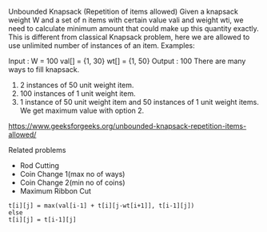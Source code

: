 Unbounded Knapsack (Repetition of items allowed)
Given a knapsack weight W and a set of n items with certain value vali and weight wti, we need to calculate minimum amount that could make up this quantity exactly. This is different from classical Knapsack problem, here we are allowed to use unlimited number of instances of an item.
Examples:

Input : W = 100
val[] = {1, 30}
wt[] = {1, 50}
Output : 100
There are many ways to fill knapsack.

1. 2 instances of 50 unit weight item.
2. 100 instances of 1 unit weight item.
3. 1 instance of 50 unit weight item and 50
   instances of 1 unit weight items.
   We get maximum value with option 2.

https://www.geeksforgeeks.org/unbounded-knapsack-repetition-items-allowed/

Related problems

- Rod Cutting
- Coin Change 1(max no of ways)
- Coin Change 2(min no of coins)
- Maximum Ribbon Cut

```
t[i][j] = max(val[i-1] + t[i][j-wt[i+1]], t[i-1][j])
else
t[i][j] = t[i-1][j]
```
